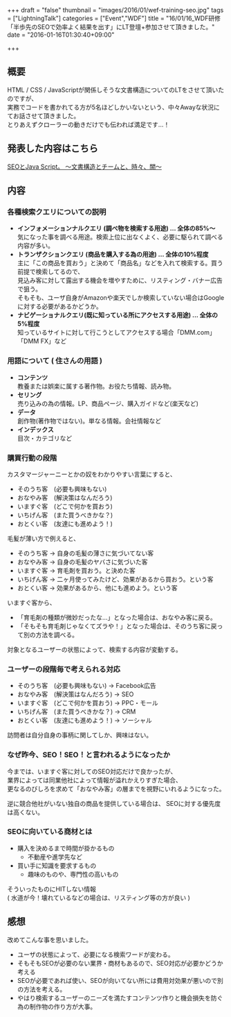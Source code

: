 +++
draft = "false"
thumbnail = "images/2016/01/wef-training-seo.jpg"
tags = ["LightningTalk"]
categories = ["Event","WDF"]
title = "16/01/16_WDF研修「半歩先のSEOで効率よく結果を出す」にLT登壇+参加させて頂きました。"
date = "2016-01-16T01:30:40+09:00"

+++

## 概要

HTML / CSS / JavaScriptが関係しそうな文書構造についてのLTをさせて頂いたのですが、  
実務でコードを書かれてる方が5名ほどしかいないという、中々Awayな状況にてお話させて頂きました。  
とりあえずクローラーの動きだけでも伝われば満足です…！

## 発表した内容はこちら
[SEOとJava Script。 〜文書構造とチームと、時々、闇〜](https://speakerdeck.com/yu_kgr/seotojava-script-wen-shu-gou-zao-totimuto-shi-an)

## 内容

### 各種検索クエリについての説明 
* **インフォメーションナルクエリ (調べ物を検索する用途) … 全体の85%〜**  
気になった事を調べる用途。検索上位に出なくよく、必要に駆られて調べる内容が多い。
* **トランザクションクエリ (商品を購入する為の用途) … 全体の10%程度**  
主に「この商品を買おう」と決めて「商品名」などを入れて検索する。買う前提で検索してるので、  
見込み客に対して露出する機会を増やすために、リスティング・バナー広告で狙う。  
そもそも、ユーザ自身がAmazonや楽天でしか検索していない場合はGoogleに対する必要があるかどうか。
* **ナビゲーショナルクエリ(既に知っている所にアクセスする用途) ... 全体の5%程度**  
知っているサイトに対して行こうとしてアクセスする場合「DMM.com」「DMM FX」など

###  用語について ( 住さんの用語 )

* **コンテンツ**  
教養または娯楽に属する著作物。お役たち情報、読み物。
* **セリング**  
売り込みの為の情報。LP、商品ページ、購入ガイドなど(楽天など)
* **データ**  
創作物(著作物ではない)。単なる情報。会社情報など  
* **インデックス**  
目次・カテゴリなど

### 購買行動の段階

カスタマージャーニーとかの奴をわかりやすい言葉にすると、

* そのうち客　(必要も興味もない)
* おなやみ客　(解決策はなんだろう)
* いますぐ客　(どこで何かを買おう)
* いちげん客　(また買うべきかな？)
* おとくい客　(友達にも進めよう！)

毛髪が薄い方で例えると、

* そのうち客 → 自身の毛髪の薄さに気づいてない客
* おなやみ客 → 自身の毛髪のヤバさに気づいた客
* いますぐ客 → 育毛剤を買おう。と決めた客
* いちげん客 → 二ヶ月使ってみたけど、効果があるから買おう。という客
* おとくい客 → 効果があるから、他にも進めよう。という客

いますぐ客から、

* 「育毛剤の種類が微妙だったな…」となった場合は、おなやみ客に戻る。
*  「そもそも育毛剤じゃなくてズラや！」となった場合は、そのうち客に戻って別の方法を調べる。

対象となるユーザーの状態によって、検索する内容が変動する。

### ユーザーの段階毎で考えられる対応

* そのうち客　(必要も興味もない) → Facebook広告
* おなやみ客　(解決策はなんだろう) → SEO
* いますぐ客　(どこで何かを買おう) → PPC・モール
* いちげん客　(また買うべきかな？) → CRM
* おとくい客　(友達にも進めよう！) → ソーシャル

訪問者は自分自身の事柄に関してしか、興味はない。


### なぜ昨今、SEO！SEO！と言われるようになったか

今までは、いますぐ客に対してのSEO対応だけで良かったが、  
業界によっては同業他社によって情報が溢れかえりすぎた場合、  
更なるのびしろを求めて「おなやみ客」の層までを視野にいれるようになった。

逆に競合他社がいない独自の商品を提供している場合は、
SEOに対する優先度は高くない。

### SEOに向いている商材とは

* 購入を決めるまで時間が掛かるもの
    * 不動産や進学先など
* 買い手に知識を要求するもの
    * 趣味のものや、専門性の高いもの

そういったものにHITしない情報   
( 水道が今！壊れているなどの場合は、リスティング等の方が良い )


## 感想

改めてこんな事を思いました。

* ユーザの状態によって、必要になる検索ワードが変わる。
* そもそもSEOが必要のない業界・商材もあるので、SEO対応が必要かどうか考える
* SEOが必要であれば使い、SEOが向いてない所には費用対効果が悪いので別の方法を考える。
* やはり検索するユーザーのニーズを満たすコンテンツ作りと機会損失を防ぐ為の制作物の作り方が大事。
